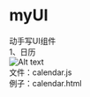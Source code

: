 myUI
====
动手写UI组件  
1、日历       
![Alt text](./imgs/calendar.png.png)    
文件：calendar.js    
例子：calendar.html     

